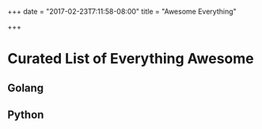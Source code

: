 +++
date = "2017-02-23T7:11:58-08:00"
title = "Awesome Everything"

+++

# Curated List of Everything Awesome

## Golang

## Python